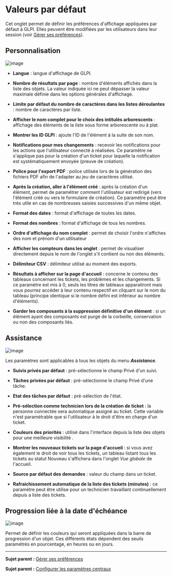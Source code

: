 Valeurs par défaut
==================

Cet onglet permet de définir les préférences d'affichage appliquées par défaut à GLPI. Elles peuvent être modifiées par les utilisateurs dans leur session (voir [Gérer ses préférences](01-premiers-pas/03_Utiliser_GLPI/04_Gérer_ses_préférences.md)).

Personnalisation
----------------
![image](docs/image/personnalisation.png)

- **Langue** : langue d'affichage de GLPI.

- **Nombre de résultats par page** : nombre d'éléments affichés dans la liste des objets. La valeur indiquée ici ne peut dépasser la valeur maximale définie dans les options générales d'affichage.

- **Limite par défaut du nombre de caractères dans les listes déroulantes** : nombre de caractères par liste.

- **Afficher le nom complet pour le choix des intitulés arborescents** : affichage des éléments de la liste sous forme arborescente ou à plat.

- **Montrer les ID GLPI** : ajoute l'ID de l'élément à la suite de son nom.

- **Notifications pour mes changements** : recevoir les notifications pour les actions que l'utilisateur connecté à réalisées. Ce paramètre ne s'applique pas pour la création d'un ticket pour laquelle la notification est systématiquement envoyée (preuve de création).

- **Police pour l'export PDF** : police utilisée lors de la génération des fichiers PDF afin de l'adapter au jeu de caractères utilisé. 

- **Après la création, aller à l'élément créé** : après la création d'un élément, permet de paramétrer comment l'utilisateur est redirigé (vers l'élément créé ou vers le formulaire de création). Ce paramètre peut être très utile en cas de nombreuses saisies successives d'un même objet.

- **Format des dates** : format d'affichage de toutes les dates.

- **Format des nombres** : format d'affichage de tous les nombres.

- **Ordre d'affichage du nom complet** : permet de choisir l'ordre n'affiches des nom et prénom d'un utilisateur

- **Afficher les compteurs dans les onglet** : permet de visualiser directement depuis le nom de l'onglet s'il contient ou non des éléments.

- **Délimiteur CSV** : délimiteur utilisé au moment des exports.

- **Résultats à afficher sur la page d'accueil** : concerne le contenu des tableaux concernant les tickets, les problèmes et les changements. Si ce paramètre est mis à 0, seuls les titres de tableaux apparaitront mais vous pourrez accéder à leur contenu respectif en cliquant sur le nom du tableau (principe identique si le nombre défini est inférieur au nombre d'éléments).

- **Garder les composants à la suppression définitive d'un élément** : si un élément ayant des composants est purgé de la corbeille, conservation ou non des composants liés.

Assistance
----------
![image](docs/image/pref-assistance.png)

Les paramètres sont applicables à tous les objets du menu ***Assistance***.

- **Suivis privés par défaut** : pré-sélectionne le champ Privé d'un suivi.

- **Tâches privées par défaut** : pré-sélectionne le champ Privé d'une tâche.

- **Etat des tâches par défaut** : pré-sélection de l'état.

- **Pré-sélection comme technicien lors de la création de ticket** : la personne connectée sera automatique assigné au ticket. Cette variable n'est paramétrable que si l'utilisateur à le droit d'être en charge d'un ticket.

- **Couleurs des priorités** : utilisé dans l'interface depuis la liste des objets pour une meilleure visibilité .

- **Montrer les nouveaux tickets sur la page d'accueil** : si vous avez également le droit de voir tous les tickets, un tableau listant tous les tickets au statut Nouveau s'affichera dans l'onglet *Vue globale* de l'accueil.

- **Source par défaut des demandes** : valeur du champ dans un ticket.

- **Rafraichissement automatique de la liste des tickets (minutes)** : ce paramètre peut être utilise pour un technicien travaillant continuellement depuis a liste des tickets.

Progression liée à la date d'échéance
-------------------------------------
![image](docs/image/pref-duedate.png)

Permet de définir les couleurs qui seront appliquées dans la barre de progression d'un objet. 
Ces différents états dépendent des seuils paramétrés en pourcentage, en heures ou en jours.

---------
**Sujet parent :** [Gérer ses préférences](01-premiers-pas/03_Utiliser_GLPI/04_Gérer_ses_préférences.md)

**Sujet parent :** [Configurer les paramètres centraux](08_Module_Configuration/06_Générale/01_Configurer_les_paramètres_centraux.md)
